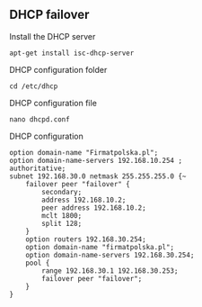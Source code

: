 ## DHCP failover 
Install the DHCP server 
```
apt-get install isc-dhcp-server
```

DHCP configuration folder 
```
cd /etc/dhcp
```
DHCP configuration file 
```
nano dhcpd.conf
```
DHCP configuration 

```
option domain-name "Firmatpolska.pl"; 
option domain-name-servers 192.168.10.254 ;
authoritative;
subnet 192.168.30.0 netmask 255.255.255.0 {~
    failover peer "failover" {
        secondary;
        address 192.168.10.2; 
        peer address 192.168.10.2; 
        mclt 1800;
        split 128;
    }
    option routers 192.168.30.254;
    option domain-name "firmatpolska.pl";
    option domain-name-servers 192.168.30.254;
    pool {
        range 192.168.30.1 192.168.30.253;
        failover peer "failover";
    }
}
```
